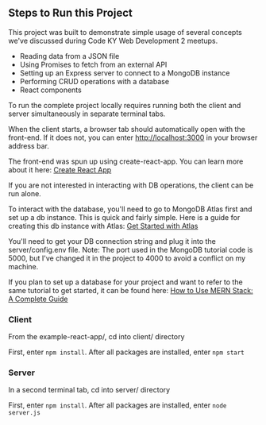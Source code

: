 ## Steps to Run this Project

This project was built to demonstrate simple usage of several concepts we've discussed during Code KY Web Development 2 meetups.

- Reading data from a JSON file
- Using Promises to fetch from an external API
- Setting up an Express server to connect to a MongoDB instance
- Performing CRUD operations with a database
- React components

To run the complete project locally requires running both the client and server simultaneously in separate terminal tabs.

When the client starts, a browser tab should automatically open with the front-end. If it does not, you can enter [http://localhost:3000](http://localhost:3000) in your browser address bar.

The front-end was spun up using create-react-app. You can learn more about it here: [Create React App](https://github.com/facebook/create-react-app)

If you are not interested in interacting with DB operations, the client can be run alone.

To interact with the database, you'll need to go to MongoDB Atlas first and set up a db instance. This is quick and fairly simple. Here is a guide for creating this db instance with Atlas: [Get Started with Atlas](https://www.mongodb.com/docs/atlas/getting-started/?_ga=2.246743815.2042502303.1657395664-745055189.1656459975&_gac=1.95085934.1656593107.CjwKCAjwk_WVBhBZEiwAUHQCmbtz8QnAAjjjyRAn-N6RpEXpiXIruXkwh54gwIYNbRPkrM9A76mHahoCH7UQAvD_BwE)

You'll need to get your DB connection string and plug it into the server/config.env file. Note: The port used in the MongoDB tutorial code is 5000, but I've changed it in the project to 4000 to avoid a conflict on my machine.

If you plan to set up a database for your project and want to refer to the same tutorial to get started, it can be found here: [How to Use MERN Stack: A Complete Guide](https://www.mongodb.com/languages/mern-stack-tutorial)

### Client

From the example-react-app/, cd into client/ directory

First, enter `npm install`. After all packages are installed, enter `npm start`

### Server

In a second terminal tab, cd into server/ directory

First, enter `npm install`. After all packages are installed, enter `node server.js`
